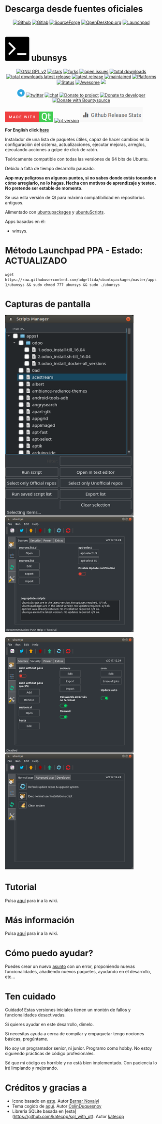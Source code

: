Descarga desde fuentes oficiales
=============================================

<p align="center">
  <a href="https://github.com/adgellida/ubunsys/releases" target="_blank"><img src="https://image.flaticon.com/icons/png/512/25/25231.png" width="80" alt="Github"></a> <a href="https://gitlab.com/adgellida/ubunsys/tags" target="_blank"><img src="https://about.gitlab.com/images/logo.png" width="80" alt="Gitlab"></a> <a href="https://sourceforge.net/projects/ubunsys" target="_blank"><img src="http://www.ricksdailytips.com/wp-content/uploads/2013/07/sourceforge-logo.gif" width="80" alt="SourceForge"></a> <a href="https://www.linux-apps.com/p/1179908" target="_blank"><img src="https://lh3.googleusercontent.com/-GVRdhHKKZ0M/V0Rq3_4y83I/AAAAAAAAABI/I-ACMENI9HAGi0OnBy86NwxXO2x57BnGA/w530-h528-p/OCS%2BLOGO%2BSINGLE.png" width="80" alt="OpenDesktop.org"></a> <a href="https://launchpad.net/~adgellida/+archive/ubuntu/ubunsys" target="_blank"><img src="https://launchpad.net/+tour/images/join/main-image.png" width="110" alt="Launchpad"></a>
</p>

<img src="https://raw.githubusercontent.com/adgellida/ubunsys/master/logo.png" width="80"> ubunsys
=============================================

<p align="center">
    <a href="https://www.gnu.org/licenses/gpl-2.0.en.html" target="_blank"><img src="https://img.shields.io/badge/license-GPLv2-blue.svg" alt="GNU GPL v2"></a>
    <a href="https://github.com/adgellida/ubunsys/stargazers" target="_blank"><img src="https://img.shields.io/github/stars/adgellida/ubunsys.svg" alt="stars"></a>
    <a href="https://github.com/adgellida/ubunsys/network" target="_blank"><img src="https://img.shields.io/github/forks/adgellida/ubunsys.svg" alt="forks"></a>
    <a href="https://github.com/adgellida/ubunsys/issues?q=is%3Aopen" target="_blank"><img src="https://img.shields.io/github/issues/adgellida/ubunsys.svg" alt="open issues"></a>
    <a href="https://github.com/adgellida/ubunsys/releases/latest" target="_blank"><img src="https://img.shields.io/github/downloads/adgellida/ubunsys/total.svg" alt="total downloads"></a>
    <a href="https://github.com/adgellida/ubunsys/releases/latest" target="_blank"><img src="https://img.shields.io/github/downloads/adgellida/ubunsys/v2018.10.18/total.svg" alt="total downloads latest release"></a>
    <a href="https://github.com/adgellida/ubunsys/releases/latest" target="_blank"><img src="https://img.shields.io/badge/latest release-v2018.10.18-blue.svg" alt="latest release"></a>
    <a href="https://github.com/adgellida/ubunsys/commits/master" target="_blank"><img src="https://img.shields.io/badge/maintained-paused-orange.svg" alt="maintained"></a>
    <a href="https://github.com/adgellida/ubunsys/releases"><img src="https://img.shields.io/badge/platform-Linux-lightgrey.svg" alt="Platforms"></a>
    <a href="https://github.com/adgellida/ubunsys/releases"><img src="https://img.shields.io/badge/status-alpha-orange.svg" alt="Status"></a>
    <a href="https://github.com/LewisVo/Awesome-Linux-Software/#utilities"><img src="https://cdn.rawgit.com/sindresorhus/awesome/d7305f38d29fed78fa85652e3a63e154dd8e8829/media/badge.svg" alt="Awesome"/></a>
	<a href="https://www.codacy.com/app/adgellida/ubunsys?utm_source=github.com&amp;utm_medium=referral&amp;utm_content=adgellida/ubunsys&amp;utm_campaign=Badge_Grade"><img src="https://api.codacy.com/project/badge/Grade/f33896b9ff894ab3a0862ada0835deaa"/></a>
</p>

<p align="center">
	<a href="https://t.me/ubunsys_app" target="_blank"><img src="https://raw.githubusercontent.com/adgellida/ubunsys/master/src/images/td_logo.png" width="25" alt="telegram group"></a>
	<a href="https://twitter.com/ubunsys_app" target="_blank"><img src="https://img.shields.io/twitter/follow/ubunsys_app.svg?style=social&label=Follow" alt="twitter"></a>
	<a href="https://gitter.im/adgellida/ubunsys" target="_blank"><img src="https://badges.gitter.im/adgellida/ubunsys.svg" alt="chat"></a>
	<a href="https://www.paypal.com/cgi-bin/webscr?cmd=_s-xclick&hosted_button_id=84KHR9VLK7XK8" target="_blank"><img src="https://img.shields.io/badge/Donate-PayPal-green.svg" alt="Donate to project"></a> <a href="https://www.paypal.me/adgellida" target="_blank"><img src="https://img.shields.io/badge/Donate-PayPal.me-green.svg" alt="Donate to developer"></a>
	<a href="https://www.bountysource.com/teams/ubunsys" target="_blank"><img src="https://img.shields.io/bountysource/team/ubunsys/activity.svg" alt="Donate with Bountysource"></a>
</p>

<p align="left">
	<a href="https://forthebadge.com/" target="_blank"><img src="https://raw.githubusercontent.com/adgellida/ubunsys/master/src/images/made-with-qt.png" alt="forthebadge"></a>
	<a href="https://www.qt.io" target="_blank"><img src="https://img.shields.io/badge/qt version-v5.2.1-green.svg" alt="qt version"></a>
	<a href="http://www.somsubhra.com/github-release-stats/?username=adgellida&repository=ubunsys" target="_blank"><img src="https://raw.githubusercontent.com/adgellida/ubunsys/master/src/images/github-release-stats.png" alt="github release stats"></a>
</p>

**For English click [here](https://github.com/adgellida/ubunsys/blob/master/README.md)**

Instalador de una lista de paquetes útiles, capaz de hacer cambios en la configuración del sistema, actualizaciones, ejecutar mejoras, arreglos, ejecutando acciones a golpe de click de ratón.

Teóricamente compatible con todas las versiones de 64 bits de Ubuntu.

Debido a falta de tiempo desarrollo pausado.

**App muy peligrosa en algunos puntos, si no sabes donde estás tocando o cómo arreglarlo, no lo hagas. Hecha con motivos de aprendizaje y testeo. No pretende ser estable de momento.**

Se usa esta versión de Qt para máxima compatibilidad en repositorios antiguos.

Alimentado con [ubuntupackages](https://github.com/adgellida/ubuntupackages) y [ubuntuScripts](https://github.com/adgellida/ubuntuScripts).

Apps basadas en él:

* [winsys](https://github.com/adgellida/winsys).

Método Launchpad PPA - Estado: ACTUALIZADO
=============================================

`wget https://raw.githubusercontent.com/adgellida/ubuntupackages/master/apps1/ubunsys && sudo chmod 777 ubunsys && sudo ./ubunsys`

Capturas de pantalla
=============================================

<img src="https://raw.githubusercontent.com/adgellida/ubunsys/master/src/images/ubunsys_005.png" width="425">         <img src="https://raw.githubusercontent.com/adgellida/ubunsys/master/src/images/ubunsys_006.png" width="425">

<img src="https://raw.githubusercontent.com/adgellida/ubunsys/master/src/images/ubunsys_007.png" width="425">         <img src="https://raw.githubusercontent.com/adgellida/ubunsys/master/src/images/ubunsys_008.png" width="425">

Tutorial
=============================================

Pulsa [aquí](https://github.com/adgellida/ubunsys/wiki/Tutorial_es) para ir a la wiki.

Más información
=============================================

Pulsa [aquí](https://github.com/adgellida/ubunsys/wiki/Mas-info) para ir a la wiki.

Cómo puedo ayudar?
=============================================

Puedes crear un nuevo [asunto](https://github.com/adgellida/ubunsys/issues/new) con un error, proponiendo nuevas funcionalidades, añadiendo nuevos paquetes, ayudando en el desarrollo, etc...

Ten cuidado
=============================================

Cuidado! Estas versiones iniciales tienen un montón de fallos y funcionalidades desactivadas.

Si quieres ayudar en este desarrollo, dímelo.

Si necesitas ayuda a cerca de compilar y empaquetar tengo nociones básicas, pregúntame.

No soy un programador senior, ni junior. Programo como hobby. No estoy siguiendo prácticas de código profesionales.

Sé que mi código es horrible y no está bien implementado. Con paciencia lo iré limpiando y mejorando. 

Créditos y gracias a
=============================================

* Icono basado en [este](https://thenounproject.com/term/terminal/715962/). Autor [Bernar Novalyi](https://thenounproject.com/bernar.novalyi)
* Tema cogido de [aquí](https://github.com/ColinDuquesnoy/QDarkStyleSheet). Autor [ColinDuquesnoy](https://github.com/ColinDuquesnoy)
* Librería SQLite basada en [esta] (https://github.com/katecpp/sql_with_qt). Autor [katecpp](https://github.com/katecpp)